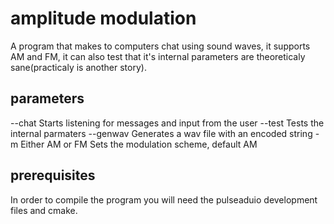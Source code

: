 amplitude modulation
====================

A program that makes to computers chat using sound waves, it supports AM and FM, it can also test that it's internal parameters are theoreticaly sane(practicaly is another story).

parameters
----------

--chat Starts listening for messages and input from the user
--test Tests the internal parmaters
--genwav Generates a wav file with an encoded string
-m Either AM or FM Sets the modulation scheme, default AM

prerequisites
-------------

In order to compile the program you will need the pulseaduio development files and cmake.

